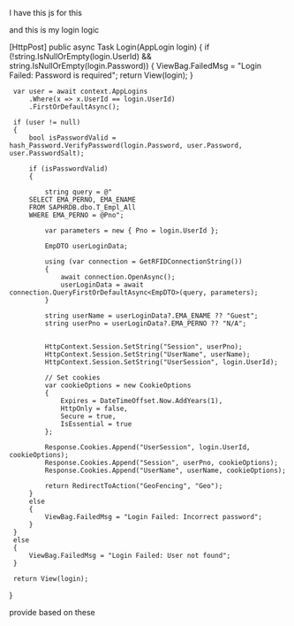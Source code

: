 I have this js for this 

<script>
   
    navigator.mediaDevices.getUserMedia({ video: { facingMode: "user" } })
        .then(function (stream) {
            let video = document.querySelector("video");
            video.srcObject = stream;
            video.play();
        })
        .catch(function (error) {
            console.error("Error accessing camera: ", error);
        });

   


    document.getElementById("captureBtn").addEventListener("click", function () {
        let video = document.getElementById("video");
        let canvas = document.getElementById("canvas");
        let context = canvas.getContext("2d");

       
        canvas.width = video.videoWidth;
        canvas.height = video.videoHeight;
        context.drawImage(video, 0, 0, canvas.width, canvas.height);

        context.translate(canvas.width, 0);
        context.scale(-1, 1);
        context.drawImage(video, 0, 0, canvas.width, canvas.height);
        context.setTransform(1, 0, 0, 1, 0, 0);

       
        let imageData = canvas.toDataURL("image/png");
        document.getElementById("previewImage").src = imageData;
        document.getElementById("previewImage").style.display = "block";
        document.getElementById("photoData").value = imageData;

        
        video.style.display = "none";
        document.getElementById("captureBtn").style.display = "none";
        document.getElementById("retakeBtn").style.display = "inline-block";
        document.getElementById("submitBtn").disabled = false; 
    });

    
    document.getElementById("retakeBtn").addEventListener("click", function () {
        let video = document.getElementById("video");

        
        video.style.display = "block";
        document.getElementById("captureBtn").style.display = "inline-block";
        document.getElementById("retakeBtn").style.display = "none";
        document.getElementById("previewImage").style.display = "none";
        document.getElementById("submitBtn").disabled = true; 
    });

    
</script>

<script>
   
    var pnoEnameList = @Html.Raw(JsonConvert.SerializeObject(ViewBag.PnoEnameList));


    document.addEventListener("DOMContentLoaded", function () {
        document.getElementById("Pno").addEventListener("input", function () {
            var pno = this.value;


            var user = pnoEnameList.find(u => u.Pno === pno);

            if (user) {
                document.getElementById("Name").value = user.Ename;

            } else {
                document.getElementById("Name").value = "";

            }



        });
    });

</script>


<script>
    document.getElementById('form2').addEventListener('submit', function (event) {
        event.preventDefault();

        var isValid = true;
        var form = this;
        var elements = form.querySelectorAll('input, select, textarea');

        elements.forEach(function (element) {
            if (['ApprovalFile'].includes(element.id)) {
                return;
            }

            if (element.value.trim() === '') {
                isValid = false;
                element.classList.add('is-invalid');
            } else {
                element.classList.remove('is-invalid');
            }
        });

        if (isValid) {
            // Show loading
            Swal.fire({
                title: "Uploading...",
                text: "Please wait while your image is being uploaded.",
                didOpen: () => {
                    Swal.showLoading();
                },
                allowOutsideClick: false,
                allowEscapeKey: false
            });

            // Prepare form data
            const formData = new FormData(form);

            fetch(form.action, {
                method: 'POST',
                body: formData
            })
                .then(response => {
                    if (response.redirected) {
                        window.location.href = response.url; // handle redirect if needed
                    } else if (response.ok) {
                        Swal.fire({
                            title: "Success!",
                            text: "Data Saved Successfully",
                            icon: "success",
                            confirmButtonText: "OK"
                        });
                    }
                    
                    else {
                        throw new Error("Upload failed.");
                    }
                })
                .catch(error => {
                    Swal.fire("Error", "There was an error uploading the image: " + error.message, "error");
                });
        }
    });
</script>
and this is my login logic 

 [HttpPost]
 public async Task<IActionResult> Login(AppLogin login)
 {
     if (!string.IsNullOrEmpty(login.UserId) && string.IsNullOrEmpty(login.Password))
     {
         ViewBag.FailedMsg = "Login Failed: Password is required";
         return View(login);
     }

     var user = await context.AppLogins
         .Where(x => x.UserId == login.UserId)
         .FirstOrDefaultAsync();

     if (user != null)
     {
         bool isPasswordValid = hash_Password.VerifyPassword(login.Password, user.Password, user.PasswordSalt);

         if (isPasswordValid)
         {

             string query = @"
         SELECT EMA_PERNO, EMA_ENAME 
         FROM SAPHRDB.dbo.T_Empl_All 
         WHERE EMA_PERNO = @Pno";

             var parameters = new { Pno = login.UserId };

             EmpDTO userLoginData;

             using (var connection = GetRFIDConnectionString())
             {
                 await connection.OpenAsync();
                 userLoginData = await connection.QueryFirstOrDefaultAsync<EmpDTO>(query, parameters);
             }

             string userName = userLoginData?.EMA_ENAME ?? "Guest";
             string userPno = userLoginData?.EMA_PERNO ?? "N/A";


             HttpContext.Session.SetString("Session", userPno);
             HttpContext.Session.SetString("UserName", userName);
             HttpContext.Session.SetString("UserSession", login.UserId);

             // Set cookies
             var cookieOptions = new CookieOptions
             {
                 Expires = DateTimeOffset.Now.AddYears(1),
                 HttpOnly = false,
                 Secure = true,
                 IsEssential = true
             };

             Response.Cookies.Append("UserSession", login.UserId, cookieOptions);
             Response.Cookies.Append("Session", userPno, cookieOptions);
             Response.Cookies.Append("UserName", userName, cookieOptions);

             return RedirectToAction("GeoFencing", "Geo");
         }
         else
         {
             ViewBag.FailedMsg = "Login Failed: Incorrect password";
         }
     }
     else
     {
         ViewBag.FailedMsg = "Login Failed: User not found";
     }

     return View(login);


 }

provide based on these
